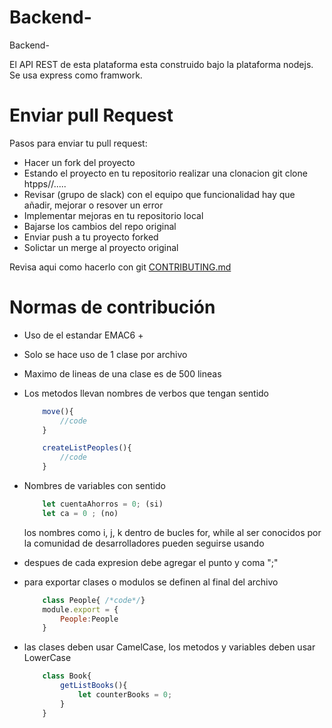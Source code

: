 # Backend-
Backend-

El API REST de esta plataforma esta construido bajo la plataforma nodejs.
Se usa express como framwork.

# Enviar pull Request
Pasos para enviar tu pull request:

- Hacer un fork del proyecto
- Estando el proyecto en tu repositorio realizar una clonacion git clone htpps//..... 
- Revisar (grupo de slack) con el equipo que funcionalidad hay que añadir, mejorar o resover un error
- Implementar mejoras en tu repositorio local
- Bajarse los cambios del repo original
- Enviar push a tu proyecto forked 
- Solictar un merge al proyecto original

Revisa aqui como hacerlo con git [CONTRIBUTING.md]()

# Normas de contribución
- Uso de el estandar EMAC6 + 
- Solo se hace uso de 1 clase por archivo
- Maximo de lineas de una clase es de 500 lineas
- Los metodos llevan nombres de verbos que tengan sentido
    ```js 
        move(){
            //code
        }

        createListPeoples(){
            //code
        }
    ```
- Nombres de variables con sentido
    ```js
        let cuentaAhorros = 0; (si)
        let ca = 0 ; (no)
    ```
    los nombres como i, j, k dentro de bucles for, while
    al ser conocidos por la comunidad de desarrolladores pueden seguirse usando

- despues de cada expresion debe agregar el punto y coma ";"
- para exportar clases o modulos se definen al final del archivo

    ```js
        class People{ /*code*/}
        module.export = {
            People:People
        }
    ```
- las clases deben usar CamelCase, los metodos y variables deben usar LowerCase
    ```js
        class Book{
            getListBooks(){
                let counterBooks = 0;
            }
        }

    ```







